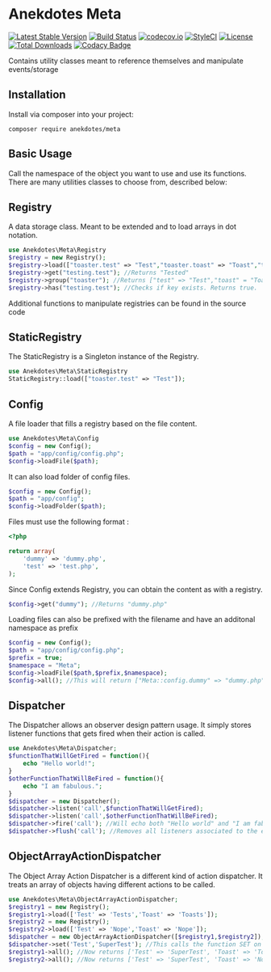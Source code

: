 # Anekdotes Meta

[![Latest Stable Version](https://poser.pugx.org/anekdotes/meta/v/stable)](https://packagist.org/packages/anekdotes/meta)
[![Build Status](https://travis-ci.org/anekdotes/meta.svg)](https://travis-ci.org/anekdotes/meta)
[![codecov.io](https://codecov.io/github/anekdotes/meta/coverage.svg?branch=master)](https://codecov.io/github/anekdotes/meta?branch=master)
[![StyleCI](https://styleci.io/repos/57909394/shield?style=flat)](https://styleci.io/repos/57909394)
[![License](https://poser.pugx.org/anekdotes/meta/license)](https://packagist.org/packages/anekdotes/meta)
[![Total Downloads](https://poser.pugx.org/anekdotes/meta/downloads)](https://packagist.org/packages/anekdotes/meta)
[![Codacy Badge](https://api.codacy.com/project/badge/Grade/18e8376a738c4f2c8043bfb9bda57d90)](https://www.codacy.com/app/steve-gagnev4si/meta?utm_source=github.com&amp;utm_medium=referral&amp;utm_content=anekdotes/meta&amp;utm_campaign=Badge_Grade)

Contains utility classes meant to reference themselves and manipulate events/storage

## Installation

Install via composer into your project:

    composer require anekdotes/meta

## Basic Usage

Call the namespace of the object you want to use and use its functions. There are many utilities classes to choose from, described below:

## Registry

A data storage class. Meant to be extended and to load arrays in dot notation.

```php
use Anekdotes\Meta\Registry
$registry = new Registry();
$registry->load(["toaster.test" => "Test","toaster.toast" => "Toast","testing.test" => "Tested"]);
$registry->get("testing.test"); //Returns "Tested"
$registry->group("toaster"); //Returns ["test" => "Test","toast" = "Toast"]
$registry->has("testing.test"); //Checks if key exists. Returns true.
```

Additional functions to manipulate registries can be found in the source code

## StaticRegistry

The StaticRegistry is a Singleton instance of the Registry.

```php
use Anekdotes\Meta\StaticRegistry
StaticRegistry::load(["toaster.test" => "Test"]);
```

## Config

A file loader that fills a registry based on the file content.

```php
use Anekdotes\Meta\Config
$config = new Config();
$path = "app/config/config.php";
$config->loadFile($path);
```

It can also load folder of config files.

```php
$config = new Config();
$path = "app/config";
$config->loadFolder($path);
```

Files must use the following format :

```php
<?php

return array(
    'dummy' => 'dummy.php',
    'test' => 'test.php',
);
```

Since Config extends Registry, you can obtain the content as with a registry.

```php
$config->get("dummy"); //Returns "dummy.php"
```

Loading files can also be prefixed with the filename and have an additonal namespace as prefix

```php
$config = new Config();
$path = "app/config/config.php";
$prefix = true;
$namespace = "Meta";
$config->loadFile($path,$prefix,$namespace);
$config->all(); //This will return ["Meta::config.dummy" => "dummy.php","Meta::config.test","test.php"];
```

## Dispatcher

The Dispatcher allows an observer design pattern usage. It simply stores listener functions that gets fired when their action is called.

```php
use Anekdotes\Meta\Dispatcher;
$functionThatWillGetFired = function(){
    echo "Hello world!";
}
$otherFunctionThatWillBeFired = function(){
    echo "I am fabulous.";
}
$dispatcher = new Dispatcher();
$dispatcher->listen('call',$functionThatWillGetFired);
$dispatcher->listen('call',$otherFunctionThatWillBeFired);
$dispatcher->fire('call'); //Will echo both "Hello world" and "I am fabulous"
$dispatcher->flush('call'); //Removes all listeners associated to the event "call"
```

## ObjectArrayActionDispatcher

The Object Array Action Dispatcher is a different kind of action dispatcher. It treats an array of objects having different actions to be called.

```php
use Anekdotes\Meta\ObjectArrayActionDispatcher;
$registry1 = new Registry();
$registry1->load(['Test' => 'Tests','Toast' => 'Toasts']);  
$registry2 = new Registry();
$registry2->load(['Test' => 'Nope','Toast' => 'Nope']);
$dispatcher = new ObjectArrayActionDispatcher([$registry1,$registry2]);
$dispatcher->set('Test','SuperTest'); //This calls the function SET on both registry objects, passing the parameters "Test" and "SuperTest."
$registry1->all(); //Now returns ['Test' => 'SuperTest', 'Toast' => 'Toasts']
$registry2->all(); //Now returns ['Test' => 'SuperTest', 'Toast' => 'Nope']
```
